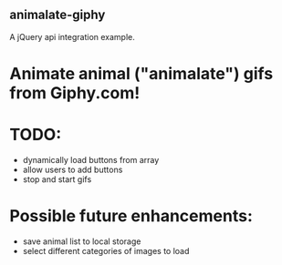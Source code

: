 ## animalate-giphy
A jQuery api integration example.
# Animate animal ("animalate") gifs from Giphy.com!

# TODO:
* dynamically load buttons from array
* allow users to add buttons
* stop and start gifs

# Possible future enhancements:
* save animal list to local storage
* select different categories of images to load
